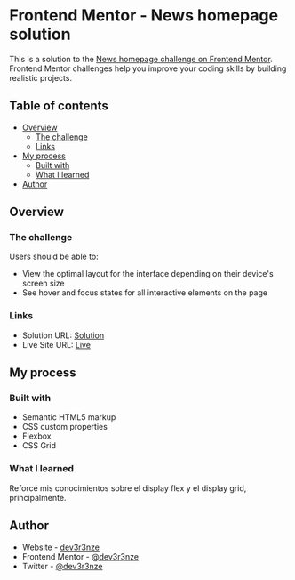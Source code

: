 # Frontend Mentor - News homepage solution

This is a solution to the [News homepage challenge on Frontend Mentor](https://www.frontendmentor.io/challenges/news-homepage-H6SWTa1MFl). Frontend Mentor challenges help you improve your coding skills by building realistic projects. 

## Table of contents

- [Overview](#overview)
  - [The challenge](#the-challenge)
  - [Links](#links)
- [My process](#my-process)
  - [Built with](#built-with)
  - [What I learned](#what-i-learned)
- [Author](#author)


## Overview

### The challenge

Users should be able to:

- View the optimal layout for the interface depending on their device's screen size
- See hover and focus states for all interactive elements on the page


### Links

- Solution URL: [Solution](https://www.frontendmentor.io/solutions/news-homepage-Nim0pTxK0V)
- Live Site URL: [Live](https://dev3r3nze.github.io/FrontendMentor/news-homepage-main/)

## My process

### Built with

- Semantic HTML5 markup
- CSS custom properties
- Flexbox
- CSS Grid

### What I learned

Reforcé mis conocimientos sobre el display flex y el display grid, principalmente.


## Author

- Website - [dev3r3nze](https://dev3r3nze.github.io/portfolio)
- Frontend Mentor - [@dev3r3nze](https://www.frontendmentor.io/profile/Dev3r3nze)
- Twitter - [@dev3r3nze](https://www.twitter.com/dev3r3nze)

